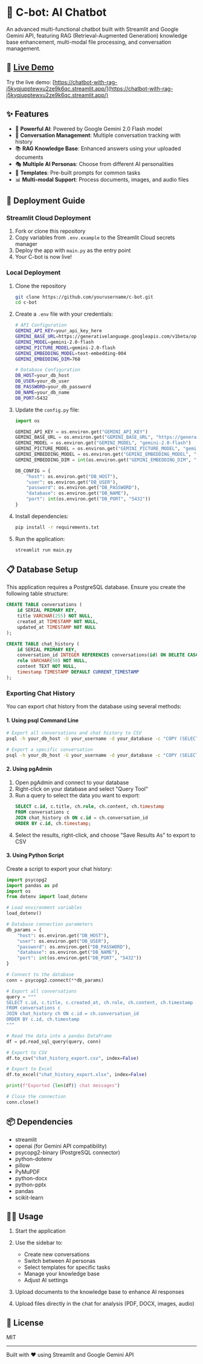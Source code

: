 # 🤖 C-bot: AI Chatbot

An advanced multi-functional chatbot built with Streamlit and Google Gemini API, featuring RAG (Retrieval-Augmented Generation) knowledge base enhancement, multi-modal file processing, and conversation management.

## 🔗 [Live Demo](https://chatbot-with-rag-j5kyqjupptewxu2ze9k6qc.streamlit.app/)

Try the live demo: [https://chatbot-with-rag-j5kyqjupptewxu2ze9k6qc.streamlit.app/](https://chatbot-with-rag-j5kyqjupptewxu2ze9k6qc.streamlit.app/)

## ✨ Features

- 🤖 **Powerful AI**: Powered by Google Gemini 2.0 Flash model
- 💬 **Conversation Management**: Multiple conversation tracking with history
- 📚 **RAG Knowledge Base**: Enhanced answers using your uploaded documents
- 🎭 **Multiple AI Personas**: Choose from different AI personalities
- 📝 **Templates**: Pre-built prompts for common tasks
- 📊 **Multi-modal Support**: Process documents, images, and audio files

## 🚀 Deployment Guide

### Streamlit Cloud Deployment

1. Fork or clone this repository
2. Copy variables from `.env.example` to the Streamlit Cloud secrets manager
3. Deploy the app with `main.py` as the entry point
4. Your C-bot is now live!

### Local Deployment

1. Clone the repository
   ```bash
   git clone https://github.com/yourusername/c-bot.git
   cd c-bot
   ```

2. Create a `.env` file with your credentials:
   ```bash
   # API Configuration
   GEMINI_API_KEY=your_api_key_here
   GEMINI_BASE_URL=https://generativelanguage.googleapis.com/v1beta/openai/
   GEMINI_MODEL=gemini-2.0-flash
   GEMINI_PICTURE_MODEL=gemini-2.0-flash
   GEMINI_EMBEDDING_MODEL=text-embedding-004
   GEMINI_EMBEDDING_DIM=768
   
   # Database Configuration
   DB_HOST=your_db_host
   DB_USER=your_db_user
   DB_PASSWORD=your_db_password
   DB_NAME=your_db_name
   DB_PORT=5432
   ```

3. Update the `config.py` file:
   ```python
   import os
   
   GEMINI_API_KEY = os.environ.get("GEMINI_API_KEY")
   GEMINI_BASE_URL = os.environ.get("GEMINI_BASE_URL", "https://generativelanguage.googleapis.com/v1beta/openai/")
   GEMINI_MODEL = os.environ.get("GEMINI_MODEL", "gemini-2.0-flash")
   GEMINI_PICTURE_MODEL = os.environ.get("GEMINI_PICTURE_MODEL", "gemini-2.0-flash")
   GEMINI_EMBEDDING_MODEL = os.environ.get("GEMINI_EMBEDDING_MODEL", "text-embedding-004")
   GEMINI_EMBEDDING_DIM = int(os.environ.get("GEMINI_EMBEDDING_DIM", "768"))
   
   DB_CONFIG = {
       "host": os.environ.get("DB_HOST"),
       "user": os.environ.get("DB_USER"),
       "password": os.environ.get("DB_PASSWORD"),
       "database": os.environ.get("DB_NAME"),
       "port": int(os.environ.get("DB_PORT", "5432"))
   }
   ```

4. Install dependencies:
   ```bash
   pip install -r requirements.txt
   ```

5. Run the application:
   ```bash
   streamlit run main.py
   ```

## 📋 Database Setup

This application requires a PostgreSQL database. Ensure you create the following table structure:

```sql
CREATE TABLE conversations (
    id SERIAL PRIMARY KEY,
    title VARCHAR(255) NOT NULL,
    created_at TIMESTAMP NOT NULL,
    updated_at TIMESTAMP NOT NULL
);

CREATE TABLE chat_history (
    id SERIAL PRIMARY KEY,
    conversation_id INTEGER REFERENCES conversations(id) ON DELETE CASCADE,
    role VARCHAR(50) NOT NULL,
    content TEXT NOT NULL,
    timestamp TIMESTAMP DEFAULT CURRENT_TIMESTAMP
);
```

### Exporting Chat History

You can export chat history from the database using several methods:

#### 1. Using psql Command Line

```bash
# Export all conversations and chat history to CSV
psql -h your_db_host -U your_username -d your_database -c "COPY (SELECT c.id, c.title, c.created_at, ch.role, ch.content, ch.timestamp FROM conversations c JOIN chat_history ch ON c.id = ch.conversation_id ORDER BY c.id, ch.timestamp) TO '/path/to/export.csv' WITH CSV HEADER;"

# Export a specific conversation
psql -h your_db_host -U your_username -d your_database -c "COPY (SELECT ch.role, ch.content, ch.timestamp FROM chat_history ch WHERE ch.conversation_id = 1 ORDER BY ch.timestamp) TO '/path/to/conversation_1.csv' WITH CSV HEADER;"
```

#### 2. Using pgAdmin

1. Open pgAdmin and connect to your database
2. Right-click on your database and select "Query Tool"
3. Run a query to select the data you want to export:
   ```sql
   SELECT c.id, c.title, ch.role, ch.content, ch.timestamp 
   FROM conversations c 
   JOIN chat_history ch ON c.id = ch.conversation_id 
   ORDER BY c.id, ch.timestamp;
   ```
4. Select the results, right-click, and choose "Save Results As" to export to CSV

#### 3. Using Python Script

Create a script to export your chat history:

```python
import psycopg2
import pandas as pd
import os
from dotenv import load_dotenv

# Load environment variables
load_dotenv()

# Database connection parameters
db_params = {
    "host": os.environ.get("DB_HOST"),
    "user": os.environ.get("DB_USER"),
    "password": os.environ.get("DB_PASSWORD"),
    "database": os.environ.get("DB_NAME"),
    "port": int(os.environ.get("DB_PORT", "5432"))
}

# Connect to the database
conn = psycopg2.connect(**db_params)

# Export all conversations
query = """
SELECT c.id, c.title, c.created_at, ch.role, ch.content, ch.timestamp 
FROM conversations c 
JOIN chat_history ch ON c.id = ch.conversation_id 
ORDER BY c.id, ch.timestamp
"""

# Read the data into a pandas DataFrame
df = pd.read_sql_query(query, conn)

# Export to CSV
df.to_csv("chat_history_export.csv", index=False)

# Export to Excel
df.to_excel("chat_history_export.xlsx", index=False)

print(f"Exported {len(df)} chat messages")

# Close the connection
conn.close()
```

## 📦 Dependencies

- streamlit
- openai (for Gemini API compatibility)
- psycopg2-binary (PostgreSQL connector)
- python-dotenv
- pillow
- PyMuPDF
- python-docx
- python-pptx
- pandas
- scikit-learn

## 👨‍💻 Usage

1. Start the application
2. Use the sidebar to:
   - Create new conversations
   - Switch between AI personas
   - Select templates for specific tasks
   - Manage your knowledge base
   - Adjust AI settings

3. Upload documents to the knowledge base to enhance AI responses
4. Upload files directly in the chat for analysis (PDF, DOCX, images, audio)

## 📄 License

MIT

---

Built with ❤️ using Streamlit and Google Gemini API